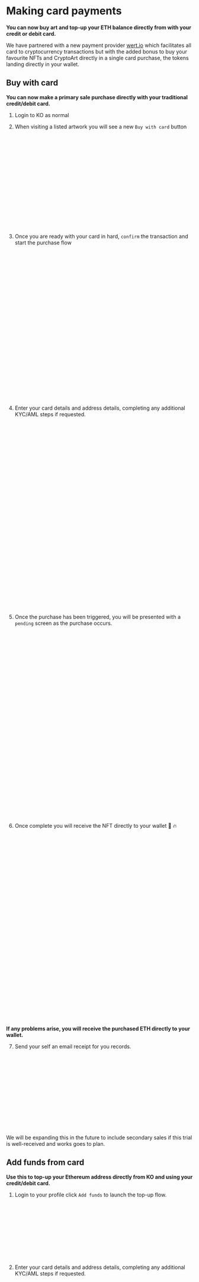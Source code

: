 # Making card payments

**You can now **buy art** and **top-up** your **ETH** balance directly from with your credit or debit card.**

We have partnered with a new payment provider [wert.io](https://wert.io/) which facilitates all card to cryptocurrency
transactions but with the added bonus to buy your favourite NFTs and CryptoArt directly in a single card purchase, the
tokens landing directly in your wallet.

## Buy with card

**You can now make a primary sale purchase directly with your traditional credit/debit card.**

1. Login to KO as normal

2. When visiting a listed artwork you will see a new `Buy with card` button

<img :src="$withBase('/credit-card-purchases/buy-with-card.png')" height="250">

3. Once you are ready with your card in hard, `confirm` the transaction and start the purchase flow

<img :src="$withBase('/credit-card-purchases/buy-now-confirmation.png')" height="400">

4. Enter your card details and address details, completing any additional KYC/AML steps if requested.

<img :src="$withBase('/credit-card-purchases/enter-card-details.png')" height="500">

5. Once the purchase has been triggered, you will be presented with a `pending` screen as the purchase occurs.

<img :src="$withBase('/credit-card-purchases/buy-now-pending.png')" height="500">

6. Once complete you will receive the NFT directly to your wallet 🤯 🔥

<img :src="$withBase('/credit-card-purchases/buy-now-complete.png')" height="500">

**If any problems arise, you will receive the purchased ETH directly to your wallet.**

7. Send your self an email receipt for you records.

<img :src="$withBase('/credit-card-purchases/email-receipt.png')" height="200">

We will be expanding this in the future to include secondary sales if this trial is well-received and works goes to
plan.

## Add funds from card

**Use this to top-up your Ethereum address directly from KO and using your credit/debit card.**

1. Login to your profile click `Add funds` to launch the top-up flow.

<img :src="$withBase('/credit-card-purchases/add-funds.png')" height="150">

2. Enter your card details and address details, completing any additional KYC/AML steps if requested.

<img :src="$withBase('/credit-card-purchases/add-funds-wert-modal.png')" height="500">

3. Once your order has been submitted you see a yellow `pending` page

<img :src="$withBase('/credit-card-purchases/add-funds-inflight.png')" height="500">

4. Once complete you will see a green `complete` page.

<img :src="$withBase('/credit-card-purchases/add-funds-complete.png')" height="500">

5. Send your self an email receipt for you records.

<img :src="$withBase('/credit-card-purchases/email-receipt.png')" height="200">

## Troubleshooting

If you are stuck, head over to the [wert FAQ](https://support.wert.io/en/articles/5061840-faq) to see if there is a
common solution to your problem.

- If you have copied or been presented with a transaction hash then check on [etherscan](https://etherscan.io/) for its
  status
- Check the email address you used for any correspondents
- [wert](https://wert.io/about-us)
- [wert Support Homse](https://support.wert.io/en/)
- [wert FAQ](https://support.wert.io/en/articles/5061840-faq)
- [KO Discord Support](https://discord.gg/6SwA2n4)

```
Wert.io website is operated by SHA2 Solutions OU (Reg. code 14952299).

US office

SHA2 Solutions Inc
Address: 251 Little Falls Drive,
Wilmington, Delaware 19808

Phone: +1 662 727 1642
Email: info@wert.io

Estonian office

SHA2 Solutions OÜ
Address: Erika 14, Office 212,
10416, Tallin, Estonia

Phone: +372 60 28560
Email: info@wert.io

For law enforecment agencies: lea@wert.io
```
